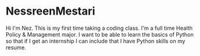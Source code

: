 # NessreenMestari
Hi I'm Nez. This is my first time taking a coding class. I'm a full time Health Policy &amp; Management major. 
I want to be able to learn the basics of Python so that if I get an internship I can include that I have Python skills on my resume.
